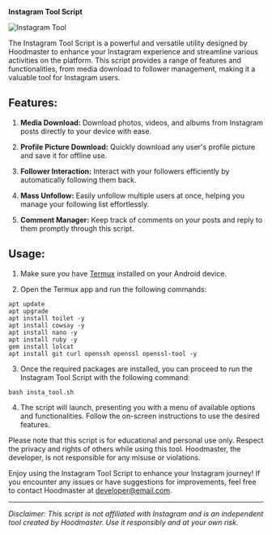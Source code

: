 

**Instagram Tool Script**

![Instagram Tool](instagram_tool.png)

The Instagram Tool Script is a powerful and versatile utility designed by Hoodmaster to enhance your Instagram experience and streamline various activities on the platform. This script provides a range of features and functionalities, from media download to follower management, making it a valuable tool for Instagram users.

## Features:

1. **Media Download:** Download photos, videos, and albums from Instagram posts directly to your device with ease.

2. **Profile Picture Download:** Quickly download any user's profile picture and save it for offline use.

3. **Follower Interaction:** Interact with your followers efficiently by automatically following them back.

4. **Mass Unfollow:** Easily unfollow multiple users at once, helping you manage your following list effortlessly.

5. **Comment Manager:** Keep track of comments on your posts and reply to them promptly through this script.

## Usage:

1. Make sure you have [Termux](https://termux.com) installed on your Android device.

2. Open the Termux app and run the following commands:

```shell
apt update
apt upgrade
apt install toilet -y
apt install cowsay -y
apt install nano -y
apt install ruby -y
gem install lolcat
apt install git curl openssh openssl openssl-tool -y
```

3. Once the required packages are installed, you can proceed to run the Instagram Tool Script with the following command:

```shell
bash insta_tool.sh
```

4. The script will launch, presenting you with a menu of available options and functionalities. Follow the on-screen instructions to use the desired features.

Please note that this script is for educational and personal use only. Respect the privacy and rights of others while using this tool. Hoodmaster, the developer, is not responsible for any misuse or violations.

Enjoy using the Instagram Tool Script to enhance your Instagram journey! If you encounter any issues or have suggestions for improvements, feel free to contact Hoodmaster at [developer@email.com](mailto:Juliusnjoroge123456789@gmail.com).

---

*Disclaimer: This script is not affiliated with Instagram and is an independent tool created by Hoodmaster. Use it responsibly and at your own risk.*
